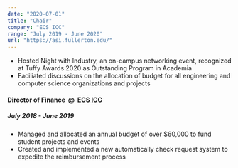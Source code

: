 ```yaml
---
date: "2020-07-01"
title: "Chair"
company: "ECS ICC"
range: "July 2019 - June 2020"
url: "https://asi.fullerton.edu/"
---
```


- Hosted Night with Industry, an on-campus networking event, recognized at Tuffy Awards 2020 as Outstanding Program in Academia
- Faciliated discussions on the allocation of budget for all engineering and computer science organizations and projects

<h4 class="experience-title">
    <span>Director of Finance</span>
    <span class="experience-company">&nbsp;@&nbsp;</span>
    <a
        href="https://asi.fullerton.edu/"
        target="_blank"
        rel="nofollow noopener noreferrer"
        class="experience-company"
    >
        ECS ICC
    </a>
</h4>
<h5>
    <span class="experience-details">July 2018 - June 2019</span>
</h5>

- Managed and allocated an annual budget of over \$60,000 to fund student projects and events
- Created and implemented a new automatically check request system to expedite the reimbursement process

